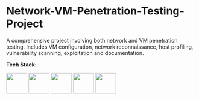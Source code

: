 # Network-VM-Penetration-Testing-Project
A comprehensive project involving both network and VM penetration testing. Includes VM configuration, network reconnaissance, host profiling, vulnerability scanning, exploitation and documentation.

**Tech Stack:**

<img src ="https://github.com/user-attachments/assets/f4d38b46-e402-441b-9951-c85b62595337" height = "55">
<img src ="https://github.com/user-attachments/assets/9cf437f0-0d6e-4245-8535-be0dc28a6493" height = "55">
<img src ="https://github.com/user-attachments/assets/704cd0bb-80f0-4d22-b56a-845b9aacafa8" height = "55">
<img src ="https://github.com/user-attachments/assets/8fa698ec-0fc9-4c51-aed8-be089de041d0" height = "55">
<img src ="https://github.com/user-attachments/assets/9f5c15a6-2bd6-4d94-8f75-9c8376df6c8c" height = "55">
